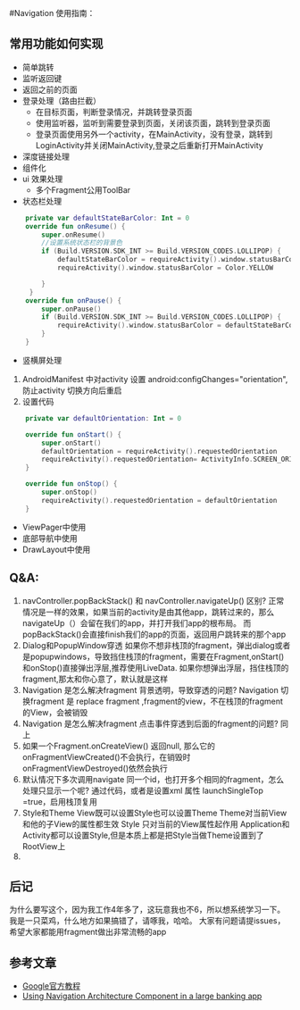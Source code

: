 #Navigation 使用指南：

## 常用功能如何实现
- 简单跳转
- 监听返回键
- 返回之前的页面
- 登录处理（路由拦截）
    * 在目标页面，判断登录情况，并跳转登录页面
    * 使用监听器，监听到需要登录到页面，关闭该页面，跳转到登录页面
    * 登录页面使用另外一个activity，在MainActivity，没有登录，跳转到LoginActivity并关闭MainActivity,登录之后重新打开MainActivity
- 深度链接处理
- 组件化
- ui 效果处理
    * 多个Fragment公用ToolBar
- 状态栏处理
```kotlin
    private var defaultStateBarColor: Int = 0 
    override fun onResume() {
        super.onResume()
        //设置系统状态栏的背景色
        if (Build.VERSION.SDK_INT >= Build.VERSION_CODES.LOLLIPOP) {
            defaultStateBarColor = requireActivity().window.statusBarColor
            requireActivity().window.statusBarColor = Color.YELLOW

        }
     }
    override fun onPause() {
        super.onPause()
        if (Build.VERSION.SDK_INT >= Build.VERSION_CODES.LOLLIPOP) {
            requireActivity().window.statusBarColor = defaultStateBarColor
        }
    }
```
- 竖横屏处理
1. AndroidManifest 中对activity 设置  android:configChanges="orientation",防止activity 切换方向后重启
2. 设置代码
```kotlin
    private var defaultOrientation: Int = 0

    override fun onStart() {
        super.onStart()
        defaultOrientation = requireActivity().requestedOrientation
        requireActivity().requestedOrientation= ActivityInfo.SCREEN_ORIENTATION_LANDSCAPE
    }

    override fun onStop() {
        super.onStop()
        requireActivity().requestedOrientation = defaultOrientation
    }
```
- ViewPager中使用
- 底部导航中使用
- DrawLayout中使用

## Q&A:
1.   navController.popBackStack() 和 navController.navigateUp() 区别?
正常情况是一样的效果，如果当前的activity是由其他app，跳转过来的，那么navigateUp（）会留在我们的app，并打开我们app的根布局。
而popBackStack()会直接finish我们的app的页面，返回用户跳转来的那个app
2. Dialog和PopupWindow穿透
如果你不想非栈顶的fragment，弹出dialog或者是popupwindows，导致挡住栈顶的fragment，需要在Fragment,onStart()和onStop()直接弹出浮层,推荐使用LiveData.
如果你想弹出浮层，挡住栈顶的fragment,那太和你心意了，默认就是这样
3. Navigation 是怎么解决fragment 背景透明，导致穿透的问题?
Navigation 切换fragment 是 replace fragment ,fragment的view，不在栈顶的fragment的View，会被销毁
4. Navigation 是怎么解决fragment 点击事件穿透到后面的fragment的问题?
同上
5. 如果一个Fragment.onCreateView() 返回null,
那么它的onFragmentViewCreated()不会执行，在销毁时onFragmentViewDestroyed()依然会执行
6. 默认情况下多次调用navigate 同一个id，也打开多个相同的fragment，怎么处理只显示一个呢?
通过代码，或者是设置xml 属性 launchSingleTop =true，启用栈顶复用
7. Style和Theme
View既可以设置Style也可以设置Theme
Theme对当前View和他的子View的属性都生效
Style 只对当前的View属性起作用
Application和Activity都可以设置Style,但是本质上都是把Style当做Theme设置到了RootView上
8.
## 后记
为什么要写这个，因为我工作4年多了，这玩意我也不6，所以想系统学习一下。
我是一只菜鸡，什么地方如果搞错了，请啄我，哈哈。
大家有问题请提issues，希望大家都能用fragment做出非常流畅的app

## 参考文章
- [Google官方教程](https://developer.android.com/guide/navigation/navigation-getting-started)
- [Using Navigation Architecture Component in a large banking app](https://medium.com/google-developer-experts/using-navigation-architecture-component-in-a-large-banking-app-ac84936a42c2)